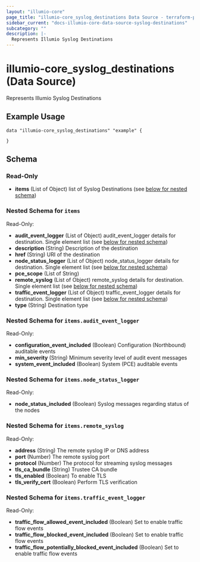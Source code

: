 ```yaml
---
layout: "illumio-core"
page_title: "illumio-core_syslog_destinations Data Source - terraform-provider-illumio-core"
sidebar_current: "docs-illumio-core-data-source-syslog-destinations"
subcategory: ""
description: |-
  Represents Illumio Syslog Destinations
---
```


# illumio-core_syslog_destinations (Data Source)

Represents Illumio Syslog Destinations

Example Usage
------------

```hcl
data "illumio-core_syslog_destinations" "example" {
  
}
```

## Schema

### Read-Only

- **items** (List of Object) list of Syslog Destinations (see [below for nested schema](#nestedatt--items))

<a id="nestedatt--items"></a>
### Nested Schema for `items`

Read-Only:

- **audit_event_logger** (List of Object) audit_event_logger details for destination. Single element list (see [below for nested schema](#nestedobjatt--items--audit_event_logger))
- **description** (String) Description of the destination
- **href** (String) URI of the destination
- **node_status_logger** (List of Object) node_status_logger details for destination. Single element list (see [below for nested schema](#nestedobjatt--items--node_status_logger))
- **pce_scope** (List of String)
- **remote_syslog** (List of Object) remote_syslog details for destination. Single element list (see [below for nested schema](#nestedobjatt--items--remote_syslog))
- **traffic_event_logger** (List of Object) traffic_event_logger details for destination. Single element list (see [below for nested schema](#nestedobjatt--items--traffic_event_logger))
- **type** (String) Destination type

<a id="nestedobjatt--items--audit_event_logger"></a>
### Nested Schema for `items.audit_event_logger`

Read-Only:

- **configuration_event_included** (Boolean) Configuration (Northbound) auditable events
- **min_severity** (String) Minimum severity level of audit event messages
- **system_event_included** (Boolean) System (PCE) auditable events


<a id="nestedobjatt--items--node_status_logger"></a>
### Nested Schema for `items.node_status_logger`

Read-Only:

- **node_status_included** (Boolean) Syslog messages regarding status of the nodes


<a id="nestedobjatt--items--remote_syslog"></a>
### Nested Schema for `items.remote_syslog`

Read-Only:

- **address** (String) The remote syslog IP or DNS address
- **port** (Number) The remote syslog port
- **protocol** (Number) The protocol for streaming syslog messages
- **tls_ca_bundle** (String) Trustee CA bundle
- **tls_enabled** (Boolean) To enable TLS
- **tls_verify_cert** (Boolean) Perform TLS verification


<a id="nestedobjatt--items--traffic_event_logger"></a>
### Nested Schema for `items.traffic_event_logger`

Read-Only:

- **traffic_flow_allowed_event_included** (Boolean) Set to enable traffic flow events
- **traffic_flow_blocked_event_included** (Boolean) Set to enable traffic flow events
- **traffic_flow_potentially_blocked_event_included** (Boolean) Set to enable traffic flow events


